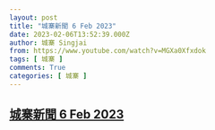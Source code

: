 ```yaml
---
layout: post
title: "城寨新聞 6 Feb 2023"
date: 2023-02-06T13:52:39.000Z
author: 城寨 Singjai
from: https://www.youtube.com/watch?v=MGXa0Xfxdok
tags: [ 城寨 ]
comments: True
categories: [ 城寨 ]
---
```

<!--1675691559000-->
[城寨新聞 6 Feb 2023](https://www.youtube.com/watch?v=MGXa0Xfxdok)
------

<div>

</div>
